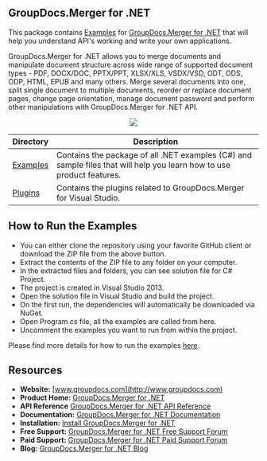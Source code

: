 ## GroupDocs.Merger for .NET

This package contains [Examples](https://github.com/groupdocs-merger/GroupDocs.Merger-for-.NET/tree/master/Examples) for [GroupDocs.Merger for .NET](https://products.groupdocs.com/merger/net) that will help you understand API's working and write your own applications.

GroupDocs.Merger for .NET allows you to merge documents and manipulate  document structure across wide range of supported document types - PDF, DOCX/DOC, PPTX/PPT, XLSX/XLS, VSDX/VSD, ODT, ODS, ODP, HTML, EPUB and many others.
Merge several documents into one, split single document to multiple documents, reorder or replace document pages, change page orientation, manage document password and perform other manipulations with GroupDocs.Merger for .NET API. 

<p align="center">

  <a title="Download complete GroupDocs.Merger for .NET source code" href="https://github.com/groupdocs-merger/GroupDocs.Merger-for-.NET/archive/master.zip">
	<img src="https://raw.github.com/AsposeExamples/java-examples-dashboard/master/images/downloadZip-Button-Large.png" />
  </a>
</p>

Directory | Description
--------- | -----------
[Examples](https://github.com/groupdocs-merger/GroupDocs.Merger-for-.NET/tree/master/Examples)  | Contains the package of all .NET examples (C#) and sample files that will help you learn how to use product features.
[Plugins](https://github.com/groupdocs-merger/GroupDocs.Merger-for-.NET/tree/master/Plugins)  | Contains the plugins related to GroupDocs.Merger for Visual Studio.

## How to Run the Examples

+ You can either clone the repository using your favorite GitHub client or download the ZIP file from the above button.
+ Extract the contents of the ZIP file to any folder on your computer.
+ In the extracted files and folders, you can see solution file for C# Project.
+ The project is created in Visual Studio 2013.
+ Open the solution file in Visual Studio and build the project.
+ On the first run, the dependencies will automatically be downloaded via NuGet.
+ Open Program.cs file, all the examples are called from here.
+ Uncomment the examples you want to run from within the project.

Please find more details for how to run the examples [here](https://docs.groupdocs.com/display/mergernet/How+to+Run+Examples).

## Resources

+ **Website:** [www.groupdocs.com](http://www.groupdocs.com)
+ **Product Home:** [GroupDocs.Merger for .NET](https://products.groupdocs.com/merger/net)
+ **API Reference** [GroupDocs.Merger for .NET API Reference](https://apireference.groupdocs.com/net/merger)
+ **Documentation:** [GroupDocs.Merger for .NET Documentation](https://docs.groupdocs.com/display/mergernet/Home)
+ **Installation:** [Install GroupDocs.Merger for .NET](https://www.nuget.org/packages/GroupDocs.Merger/)
+ **Free Support:** [GroupDocs.Merger for .NET Free Support Forum](https://forum.groupdocs.com/c/merger)
+ **Paid Support:** [GroupDocs.Merger for .NET Paid Support Forum](https://helpdesk.groupdocs.com/)
+ **Blog:** [GroupDocs.Merger for .NET Blog](https://blog.groupdocs.com/category/groupdocs-merger-product-family/)


